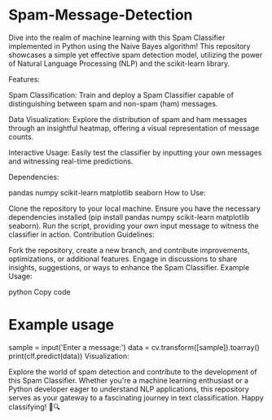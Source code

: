# Spam-Message-Detection
Dive into the realm of machine learning with this Spam Classifier implemented in Python using the Naive Bayes algorithm! This repository showcases a simple yet effective spam detection model, utilizing the power of Natural Language Processing (NLP) and the scikit-learn library.

Features:

Spam Classification: Train and deploy a Spam Classifier capable of distinguishing between spam and non-spam (ham) messages.

Data Visualization: Explore the distribution of spam and ham messages through an insightful heatmap, offering a visual representation of message counts.

Interactive Usage: Easily test the classifier by inputting your own messages and witnessing real-time predictions.

Dependencies:

pandas
numpy
scikit-learn
matplotlib
seaborn
How to Use:

Clone the repository to your local machine.
Ensure you have the necessary dependencies installed (pip install pandas numpy scikit-learn matplotlib seaborn).
Run the script, providing your own input message to witness the classifier in action.
Contribution Guidelines:

Fork the repository, create a new branch, and contribute improvements, optimizations, or additional features.
Engage in discussions to share insights, suggestions, or ways to enhance the Spam Classifier.
Example Usage:

python
Copy code
# Example usage
sample = input('Enter a message:')
data = cv.transform([sample]).toarray()
print(clf.predict(data))
Visualization:

Explore the world of spam detection and contribute to the development of this Spam Classifier. Whether you're a machine learning enthusiast or a Python developer eager to understand NLP applications, this repository serves as your gateway to a fascinating journey in text classification. Happy classifying! 📧🔍





